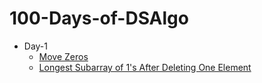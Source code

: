 # 100-Days-of-DSAlgo

- Day-1
    - [Move Zeros](https://leetcode.com/problems/move-zeroes/)
    - [Longest Subarray of 1's After Deleting One Element](https://leetcode.com/problems/longest-subarray-of-1s-after-deleting-one-element/)